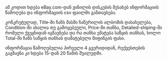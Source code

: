 ამ კოდით ხდება eBay.com-დან ვინილის დისკების შესახებ ინფორმაციის წამოღება და ინფორმაციის csv ფაილში განთავსება.

კონკრეტულად, Title-ში ჩანს მასში ჩაწერილის ალბომის დასახელება, Condition-ში ახალია თუ გამოყებეული, Price-ში თანხა, Detalied-shiping-ში რომელი ქვეყნიდან იგზავნება და რა თანხა ემატება საწყის თანხას, ხოლო Total-ში ჩანს საწყის თანხას დამატებული შიფინგის ფასი. 

ინფორმაცია წამოღებულია პირველი 4 გვერიდიდან, რექვესთების გაგზავნა კი ხდება 15-დან 20 წამის შუალედში.
